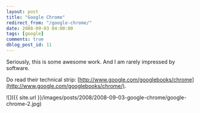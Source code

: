 ```yaml
---
layout: post
title: "Google Chrome"
redirect_from: "/google-chrome/"
date: 2008-09-03 04:00:00
tags: [google]
comments: true
dblog_post_id: 11
---
```

Seriously, this is some awesome work. And I am rarely impressed by software.

Do read their technical strip: [http://www.google.com/googlebooks/chrome](http://www.google.com/googlebooks/chrome/).

![]({{ site.url }}/images/posts/2008/2008-09-03-google-chrome/google-chrome-2.jpg)
